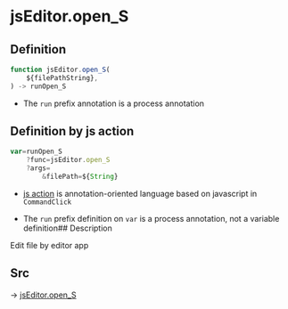 # jsEditor.open_S

## Definition

```js.js
function jsEditor.open_S(
	${filePathString},
) -> runOpen_S
```

- The `run` prefix annotation is a process annotation
## Definition by js action

```js.js
var=runOpen_S
	?func=jsEditor.open_S
	?args=
		&filePath=${String}
```

- [js action](#) is annotation-oriented language based on javascript in `CommandClick`

- The `run` prefix definition on `var` is a process annotation, not a variable definition## Description

Edit file by editor app


## Src

-> [jsEditor.open_S](https://github.com/puutaro/CommandClick/blob/master/app/src/main/java/com/puutaro/commandclick/fragment_lib/terminal_fragment/js_interface/edit/JsEditor.kt#L21)



